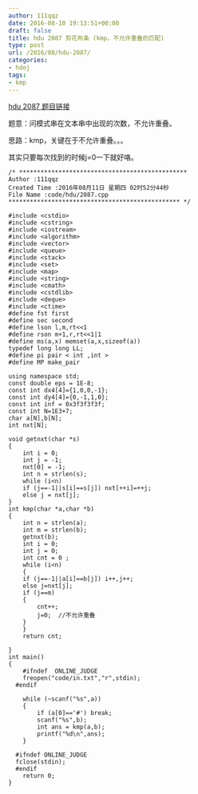 ```yaml
---
author: 111qqz
date: 2016-08-10 19:13:51+00:00
draft: false
title: hdu 2087 剪花布条 (kmp，不允许重叠的匹配)
type: post
url: /2016/08/hdu-2087/
categories:
- hdoj
tags:
- kmp
---
```


[hdu 2087 题目链接](http://acm.hdu.edu.cn/showproblem.php?pid=2087)

题意：问模式串在文本串中出现的次数，不允许重叠。

思路：kmp，关键在于不允许重叠。。。

其实只要每次找到的时候j=0一下就好咯。

 

    
    /* ***********************************************
    Author :111qqz
    Created Time :2016年08月11日 星期四 02时52分44秒
    File Name :code/hdu/2087.cpp
    ************************************************ */
    
    #include <cstdio>
    #include <cstring>
    #include <iostream>
    #include <algorithm>
    #include <vector>
    #include <queue>
    #include <stack>
    #include <set>
    #include <map>
    #include <string>
    #include <cmath>
    #include <cstdlib>
    #include <deque>
    #include <ctime>
    #define fst first
    #define sec second
    #define lson l,m,rt<<1
    #define rson m+1,r,rt<<1|1
    #define ms(a,x) memset(a,x,sizeof(a))
    typedef long long LL;
    #define pi pair < int ,int >
    #define MP make_pair
    
    using namespace std;
    const double eps = 1E-8;
    const int dx4[4]={1,0,0,-1};
    const int dy4[4]={0,-1,1,0};
    const int inf = 0x3f3f3f3f;
    const int N=1E3+7;
    char a[N],b[N];
    int nxt[N];
    
    void getnxt(char *s)
    {
        int i = 0;
        int j = -1;
        nxt[0] = -1;
        int n = strlen(s);
        while (i<n)
    	if (j==-1||s[i]==s[j]) nxt[++i]=++j;
    	else j = nxt[j];
    }
    int kmp(char *a,char *b)
    {
        int n = strlen(a);
        int m = strlen(b);
        getnxt(b);
        int i = 0;
        int j = 0;
        int cnt = 0 ;
        while (i<n)
        {
    	if (j==-1||a[i]==b[j]) i++,j++;
    	else j=nxt[j];
    	if (j==m)
    	{
    	    cnt++;
    	    j=0;  //不允许重叠
    	}
        }
        return cnt;
    
    }
    int main()
    {
    	#ifndef  ONLINE_JUDGE 
    	freopen("code/in.txt","r",stdin);
      #endif
    
    	while (~scanf("%s",a))
    	{
    	    if (a[0]=='#') break;
    	    scanf("%s",b);
    	    int ans = kmp(a,b);
    	    printf("%d\n",ans);
    	}
    
      #ifndef ONLINE_JUDGE  
      fclose(stdin);
      #endif
        return 0;
    }
    




